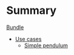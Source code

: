 # Summary


[Bundle](../../README.md)


- [Use cases](use_cases/README.md)
    - [Simple pendulum](use_cases/simple_pendulum.md)

